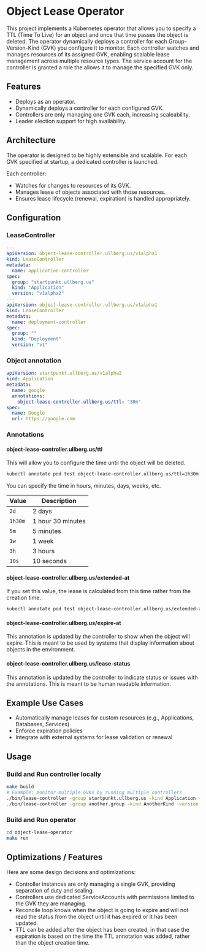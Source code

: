 # Object Lease Operator

This project implements a Kubernetes operator that allows you to specify a TTL (Time To Live) for an object and once that time passes the object is deleted. The operator dynamically deploys a controller for each Group-Version-Kind (GVK) you configure it to monitor. Each controller watches and manages resources of its assigned GVK, enabling scalable lease management across multiple resource types. The service account for the controller is granted a role the allows it to manage the specified GVK only.

## Features
- Deploys as an operator.
- Dynamically deploys a controller for each configured GVK.
- Controllers are only managing one GVK each, increasing scaleability.
- Leader election support for high availability.

## Architecture
The operator is designed to be highly extensible and scalable. For each GVK specified at startup, a dedicated controller is launched.

Each controller:
- Watches for changes to resources of its GVK.
- Manages lease of objects associated with those resources.
- Ensures lease lifecycle (renewal, expiration) is handled appropriately.

## Configuration

### LeaseController
```yaml
---
apiVersion: object-lease-controller.ullberg.us/v1alpha1
kind: LeaseController
metadata:
  name: application-controller
spec:
  group: "startpunkt.ullberg.us"
  kind: "Application"
  version: "v1alpha2"
---
apiVersion: object-lease-controller.ullberg.us/v1alpha1
kind: LeaseController
metadata:
  name: deployment-controller
spec:
  group: ""
  kind: "Deployment"
  version: "v1"
```

### Object annotation
```yaml
apiVersion: startpunkt.ullberg.us/v1alpha2
kind: Application
metadata:
  name: google
  annotations:
    object-lease-controller.ullberg.us/ttl: "30m"
spec:
  name: Google
  url: https://google.com
```

### Annotations

#### object-lease-controller.ullberg.us/ttl

This will allow you to configure the time until the object will be deleted.
```bash
kubectl annotate pod test object-lease-controller.ullberg.us/ttl=1h30m
```

You can specify the time in hours, minutes, days, weeks, etc.

| Value   | Description      |
|---------|------------------|
| `2d`    | 2 days           |
| `1h30m` | 1 hour 30 minutes|
| `5m`    | 5 minutes        |
| `1w`    | 1 week           |
| `3h`    | 3 hours          |
| `10s`   | 10 seconds       |

#### object-lease-controller.ullberg.us/extended-at

If you set this value, the lease is calculated from this time rather from the creation time.
```bash
kubectl annotate pod test object-lease-controller.ullberg.us/extended-at=2026-06-11T20:48:11Z
```

#### object-lease-controller.ullberg.us/expire-at

This annotation is updated by the controller to show when the object will expire. This is meant to be used by systems that display information about objects in the environment.

#### object-lease-controller.ullberg.us/lease-status

This annotation is updated by the controller to indicate status or issues with the annotations. This is meant to be human readable information.

## Example Use Cases
- Automatically manage leases for custom resources (e.g., Applications, Databases, Services)
- Enforce expiration policies
- Integrate with external systems for lease validation or renewal

## Usage

### Build and Run controller locally
```bash
make build
# Example: monitor multiple GVKs by running multiple controllers
./bin/lease-controller -group startpunkt.ullberg.us -kind Application -version v1alpha2 -leader-elect -leader-elect-namespace default
./bin/lease-controller -group another.group -kind AnotherKind -version v1beta1 -leader-elect -leader-elect-namespace default
```

### Build and Run operator
```bash
cd object-lease-operator
make run
```

## Optimizations / Features

Here are some design decisions and optimizations:
- Controller instances are only managing a single GVK, providing separation of duty and scaling.
- Controllers use dedicated ServiceAccounts with permissions limited to the GVK they are managing.
- Reconcile loop knows when the object is going to expire and will not read the status from the object until it has expired or it has been updated.
- TTL can be added after the object has been created, in that case the expiration is based on the time the TTL annotation was added, rather than the object creation time.
